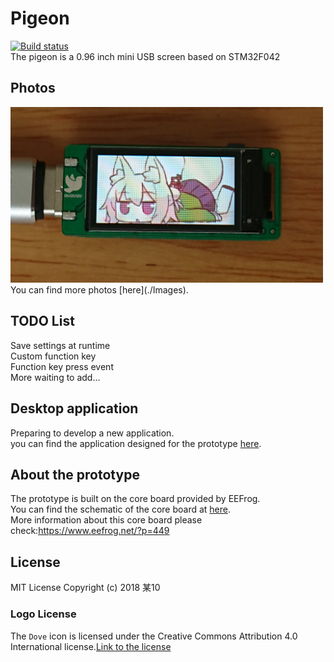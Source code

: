 # Pigeon
[![Build status](https://ci.appveyor.com/api/projects/status/dknss50comsbu9fj?svg=true)](https://ci.appveyor.com/project/mo10/stm32-mini-lcd)  
The pigeon is a 0.96 inch mini USB screen based on STM32F042

## Photos
<img src="./Images/DSC_0630.jpg" width="500" />
You can find more photos [here](./Images).

## TODO List
Save settings at runtime  
Custom function key  
Function key press event  
More waiting to add...

## Desktop application
Preparing to develop a new application.  
you can find the application designed for the prototype [here](https://github.com/mo10/Mini-LCD-Controller).

## About the prototype
The prototype is built on the core board provided by EEFrog.  
You can find the schematic of the core board at [here](./Hardware/prototype/stm32f042_Mini_Sch.pdf).  
More information about this core board please check:https://www.eefrog.net/?p=449

## License
MIT License Copyright (c) 2018 某10  

### Logo License
The `Dove` icon is licensed under the Creative Commons Attribution 4.0 International license.[Link to the license](https://fontawesome.com/license)